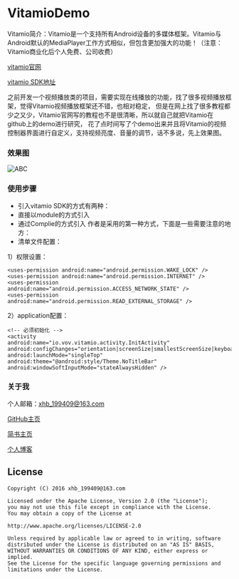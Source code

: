# VitamioDemo
Vitamio简介：Vitamio是一个支持所有Android设备的多媒体框架。Vitamio与Android默认的MediaPlayer工作方式相似，但包含更加强大的功能！（注意：Vitamio商业化后个人免费、公司收费）

[vitamio官网](https://www.vitamio.org)

[vitamio SDK地址](https://github.com/yixia/VitamioBundle)

之前开发一个视频播放类的项目，需要实现在线播放的功能，找了很多视频播放框架，觉得Vitamio视频播放框架还不错，也相对稳定，
但是在网上找了很多教程都少之又少，Vitamio官网写的教程也不是很清晰，所以就自己就把Vitamio在github上的demo进行研究，
花了点时间写了个demo出来并且将Vitamio的视频控制器界面进行自定义，支持视频亮度、音量的调节，话不多说，先上效果图。
  
  
### 效果图
  
   ![ABC](http://upload-images.jianshu.io/upload_images/1956769-182cab258d9a3b45.jpg?imageMogr2/auto-orient/strip%7CimageView2/2/w/1240) 
    
### 使用步骤  
  - 引入vitamio SDK的方式有两种：
  - 直接以module的方式引入
  - 通过Complie的方式引入
  作者是采用的第一种方式，下面是一些需要注意的地方：
  - 清单文件配置：
  
  1）权限设置：
```
<uses-permission android:name="android.permission.WAKE_LOCK" />
<uses-permission android:name="android.permission.INTERNET" />
<uses-permission android:name="android.permission.ACCESS_NETWORK_STATE" />
<uses-permission android:name="android.permission.READ_EXTERNAL_STORAGE" />
``` 

  2）application配置：
```
<!-- 必须初始化 -->
<activity    
android:name="io.vov.vitamio.activity.InitActivity"    
android:configChanges="orientation|screenSize|smallestScreenSize|keyboard|keyboardHidden|navigation"    
android:launchMode="singleTop"    
android:theme="@android:style/Theme.NoTitleBar"    
android:windowSoftInputMode="stateAlwaysHidden" />
```
  
### 关于我
  
个人邮箱：xhb_199409@163.com

[GitHub主页](https://github.com/xiaohaibin)

[简书主页](http://www.jianshu.com/users/42aed90cf5af/latest_articles)

[个人博客](http://blog.csdn.net/jxnk25)

License
--
    Copyright (C) 2016 xhb_199409@163.com

    Licensed under the Apache License, Version 2.0 (the "License");
    you may not use this file except in compliance with the License.
    You may obtain a copy of the License at

    http://www.apache.org/licenses/LICENSE-2.0

    Unless required by applicable law or agreed to in writing, software
    distributed under the License is distributed on an "AS IS" BASIS,
    WITHOUT WARRANTIES OR CONDITIONS OF ANY KIND, either express or implied.
    See the License for the specific language governing permissions and
    limitations under the License.
  

